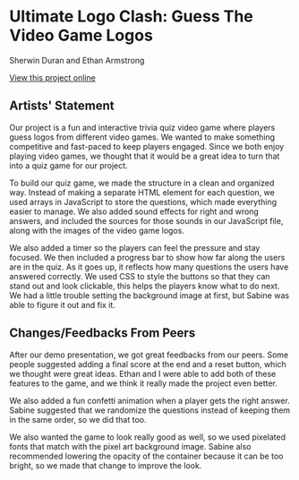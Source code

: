 # Ultimate Logo Clash: Guess The Video Game Logos
Sherwin Duran and Ethan Armstrong

[View this project online](https://sherwinduran.github.io/cart263/FinalProject_Sherwin_Ethan/)

## Artists' Statement
Our project is a fun and interactive trivia quiz video game where players guess logos from different video games. We wanted to make something competitive and fast-paced to keep players engaged. Since we both enjoy playing video games, we thought that it would be a great idea to turn that into a quiz game for our project.

To build our quiz game, we made the structure in a clean and organized way. Instead of making a separate HTML element for each question, we used arrays in JavaScript to store the questions, which made everything easier to manage. We also added sound effects for right and wrong answers, and included the sources for those sounds in our JavaScript file, along with the images of the video game logos.

We also added a timer so the players can feel the pressure and stay focused. We then included a progress bar to show how far along the users are in the quiz. As it goes up, it reflects how many questions the users have answered correctly. We used CSS to style the buttons so that they can stand out and look clickable, this helps the players know what to do next. We had a little trouble setting the background image at first, but Sabine was able to figure it out and fix it.

## Changes/Feedbacks From Peers
After our demo presentation, we got great feedbacks from our peers. Some people suggested adding a final score at the end and a reset button, which we thought were great ideas. Ethan and I were able to add both of these features to the game, and we think it really made the project even better.

We also added a fun confetti animation when a player gets the right answer. Sabine suggested that we randomize the questions instead of keeping them in the same order, so we did that too.

We also wanted the game to look really good as well, so we used pixelated fonts that match with the pixel art background image. Sabine also recommended lowering the opacity of the container because it can be too bright, so we made that change to improve the look.
